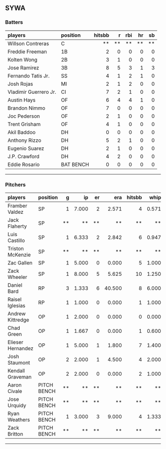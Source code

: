 ## SYWA

### Batters

 
|players               |position  | hitsbb|  r| rbi| hr| sb| 
|:---------------------|:---------|------:|--:|---:|--:|--:| 
|Willson Contreras     |C         |     **| **|  **| **| **| 
|Freddie Freeman       |1B        |      2|  0|   0|  0|  0| 
|Kolten Wong           |2B        |      3|  1|   0|  0|  0| 
|Jose Ramirez          |3B        |      8|  5|   3|  1|  3| 
|Fernando Tatis Jr.    |SS        |      4|  1|   2|  1|  0| 
|Josh Rojas            |MI        |      2|  1|   2|  0|  0| 
|Vladimir Guerrero Jr. |CI        |      7|  2|   1|  0|  0| 
|Austin Hays           |OF        |      6|  4|   4|  1|  0| 
|Brandon Nimmo         |OF        |      7|  0|   0|  0|  0| 
|Joc Pederson          |OF        |      2|  1|   0|  0|  0| 
|Trent Grisham         |OF        |      4|  1|   0|  0|  0| 
|Akil Baddoo           |DH        |      0|  0|   0|  0|  0| 
|Anthony Rizzo         |DH        |      5|  2|   1|  0|  0| 
|Eugenio Suarez        |DH        |      2|  1|   0|  0|  0| 
|J.P. Crawford         |DH        |      4|  2|   0|  0|  0| 
|Eddie Rosario         |BAT BENCH |      0|  0|   0|  0|  0| 


* * *

### Pitchers

 
|players           |position    |  g|    ip| er|    era| hitsbb|  whip| so|  w| sv| 
|:-----------------|:-----------|--:|-----:|--:|------:|------:|-----:|--:|--:|--:| 
|Framber Valdez    |SP          |  1| 7.000|  2|  2.571|      4| 0.571|  7|  1|  0| 
|Jack Flaherty     |SP          | **|    **| **|     **|     **|    **| **| **| **| 
|Luis Castillo     |SP          |  1| 6.333|  2|  2.842|      6| 0.947|  6|  0|  0| 
|Triston McKenzie  |SP          | **|    **| **|     **|     **|    **| **| **| **| 
|Zac Gallen        |SP          |  1| 5.000|  0|  0.000|      5| 1.000|  6|  1|  0| 
|Zack Wheeler      |SP          |  1| 8.000|  5|  5.625|     10| 1.250| 10|  0|  0| 
|Daniel Bard       |RP          |  3| 1.333|  6| 40.500|      8| 6.000|  2|  0|  0| 
|Raisel Iglesias   |RP          |  1| 1.000|  0|  0.000|      1| 1.000|  2|  0|  0| 
|Andrew Kittredge  |OP          |  1| 2.000|  0|  0.000|      0| 0.000|  2|  0|  1| 
|Chad Green        |OP          |  1| 1.667|  0|  0.000|      1| 0.600|  3|  0|  0| 
|Elieser Hernandez |OP          |  1| 5.000|  1|  1.800|      7| 1.400|  4|  1|  0| 
|Josh Staumont     |OP          |  2| 2.000|  1|  4.500|      4| 2.000|  3|  1|  0| 
|Kendall Graveman  |OP          |  2| 2.000|  0|  0.000|      2| 1.000|  1|  1|  0| 
|Aaron Civale      |PITCH BENCH | **|    **| **|     **|     **|    **| **| **| **| 
|Jose Urquidy      |PITCH BENCH | **|    **| **|     **|     **|    **| **| **| **| 
|Ryan Weathers     |PITCH BENCH |  1| 3.000|  3|  9.000|      4| 1.333|  1|  0|  0| 
|Zack Britton      |PITCH BENCH | **|    **| **|     **|     **|    **| **| **| **| 


* * *


